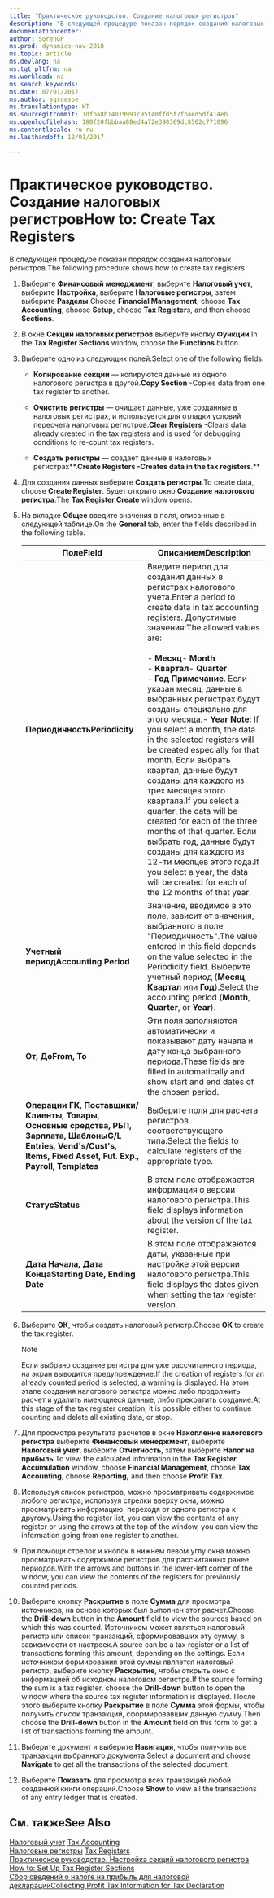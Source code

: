 ```yaml
---
title: "Практическое руководство. Создание налоговых регистров"
description: "В следующей процедуре показан порядок создания налоговых регистров."
documentationcenter: 
author: SorenGP
ms.prod: dynamics-nav-2018
ms.topic: article
ms.devlang: na
ms.tgt_pltfrm: na
ms.workload: na
ms.search.keywords: 
ms.date: 07/01/2017
ms.author: sgroespe
ms.translationtype: HT
ms.sourcegitcommit: 1dfba8b14019991c95f40ffd5f7fbaed5df414eb
ms.openlocfilehash: 180f20fbbbaa88ed4a72e398369dc8562c771096
ms.contentlocale: ru-ru
ms.lasthandoff: 12/01/2017

---
```

# <a name="how-to-create-tax-registers"></a><span data-ttu-id="5e02a-103">Практическое руководство. Создание налоговых регистров</span><span class="sxs-lookup"><span data-stu-id="5e02a-103">How to: Create Tax Registers</span></span>
<span data-ttu-id="5e02a-104">В следующей процедуре показан порядок создания налоговых регистров.</span><span class="sxs-lookup"><span data-stu-id="5e02a-104">The following procedure shows how to create tax registers.</span></span>  
  
1.  <span data-ttu-id="5e02a-105">Выберите **Финансовый менеджмент**, выберите **Налоговый учет**, выберите **Настройка**, выберите **Налоговые регистры**, затем выберите **Разделы**.</span><span class="sxs-lookup"><span data-stu-id="5e02a-105">Choose **Financial Management**, choose **Tax Accounting**, choose **Setup**, choose **Tax Register**s, and then choose **Sections**.</span></span>  
  
2.  <span data-ttu-id="5e02a-106">В окне **Секции налоговых регистров** выберите кнопку **Функции**.</span><span class="sxs-lookup"><span data-stu-id="5e02a-106">In the **Tax Register Sections** window, choose the **Functions** button.</span></span>  
  
3.  <span data-ttu-id="5e02a-107">Выберите одно из следующих полей:</span><span class="sxs-lookup"><span data-stu-id="5e02a-107">Select one of the following fields:</span></span>  
  
    -   <span data-ttu-id="5e02a-108">**Копирование секции** — копируются данные из одного налогового регистра в другой.</span><span class="sxs-lookup"><span data-stu-id="5e02a-108">**Copy Section** -Copies data from one tax register to another.</span></span>  
  
    -   <span data-ttu-id="5e02a-109">**Очистить регистры** — очищает данные, уже созданные в налоговых регистрах, и используется для отладки условий пересчета налоговых регистров.</span><span class="sxs-lookup"><span data-stu-id="5e02a-109">**Clear Registers** -Clears data already created in the tax registers and is used for debugging conditions to re-count tax registers.</span></span>  
  
    -   <span data-ttu-id="5e02a-110">**Создать регистры** — создает данные в налоговых регистрах**.**</span><span class="sxs-lookup"><span data-stu-id="5e02a-110">**Create Registers** -Creates data in the tax registers**.**</span></span>  
  
4.  <span data-ttu-id="5e02a-111">Для создания данных выберите **Создать регистры**.</span><span class="sxs-lookup"><span data-stu-id="5e02a-111">To create data, choose **Create Register**.</span></span> <span data-ttu-id="5e02a-112">Будет открыто окно **Создание налогового регистра**.</span><span class="sxs-lookup"><span data-stu-id="5e02a-112">The **Tax Register Create** window opens.</span></span>  
  
5.  <span data-ttu-id="5e02a-113">На вкладке **Общее** введите значения в поля, описанные в следующей таблице.</span><span class="sxs-lookup"><span data-stu-id="5e02a-113">On the **General** tab, enter the fields described in the following table.</span></span>  
  
    |<span data-ttu-id="5e02a-114">Поле</span><span class="sxs-lookup"><span data-stu-id="5e02a-114">Field</span></span>|<span data-ttu-id="5e02a-115">Описанием</span><span class="sxs-lookup"><span data-stu-id="5e02a-115">Description</span></span>|  
    |-----------|-----------------|  
    |<span data-ttu-id="5e02a-116">**Периодичность**</span><span class="sxs-lookup"><span data-stu-id="5e02a-116">**Periodicity**</span></span>|<span data-ttu-id="5e02a-117">Введите период для создания данных в регистрах налогового учета.</span><span class="sxs-lookup"><span data-stu-id="5e02a-117">Enter a period to create data in tax accounting registers.</span></span> <span data-ttu-id="5e02a-118">Допустимые значения:</span><span class="sxs-lookup"><span data-stu-id="5e02a-118">The allowed values are:</span></span><br /><br /> <span data-ttu-id="5e02a-119">-   **Месяц**</span><span class="sxs-lookup"><span data-stu-id="5e02a-119">-   **Month**</span></span><br /><span data-ttu-id="5e02a-120">-   **Квартал**</span><span class="sxs-lookup"><span data-stu-id="5e02a-120">-   **Quarter**</span></span><br /><span data-ttu-id="5e02a-121">-   **Год** **Примечание**. Если указан месяц, данные в выбранных регистрах будут созданы специально для этого месяца.</span><span class="sxs-lookup"><span data-stu-id="5e02a-121">-   **Year** **Note:**      If you select a month, the data in the selected registers will be created especially for that month.</span></span> <span data-ttu-id="5e02a-122">Если выбрать квартал, данные будут созданы для каждого из трех месяцев этого квартала.</span><span class="sxs-lookup"><span data-stu-id="5e02a-122">If you select a quarter, the data will be created for each of the three months of that quarter.</span></span> <span data-ttu-id="5e02a-123">Если выбрать год, данные будут созданы для каждого из 12-ти месяцев этого года.</span><span class="sxs-lookup"><span data-stu-id="5e02a-123">If you select a year, the data will be created for each of the 12 months of that year.</span></span>|  
    |<span data-ttu-id="5e02a-124">**Учетный период**</span><span class="sxs-lookup"><span data-stu-id="5e02a-124">**Accounting Period**</span></span>|<span data-ttu-id="5e02a-125">Значение, вводимое в это поле, зависит от значения, выбранного в поле "Периодичность".</span><span class="sxs-lookup"><span data-stu-id="5e02a-125">The value entered in this field depends on the value selected in the Periodicity field.</span></span> <span data-ttu-id="5e02a-126">Выберите учетный период (**Месяц**, **Квартал** или **Год**).</span><span class="sxs-lookup"><span data-stu-id="5e02a-126">Select the accounting period (**Month**, **Quarter**, or **Year**).</span></span>|  
    |<span data-ttu-id="5e02a-127">**От, До**</span><span class="sxs-lookup"><span data-stu-id="5e02a-127">**From, To**</span></span>|<span data-ttu-id="5e02a-128">Эти поля заполняются автоматически и показывают дату начала и дату конца выбранного периода.</span><span class="sxs-lookup"><span data-stu-id="5e02a-128">These fields are filled in automatically and show start and end dates of the chosen period.</span></span>|  
    |<span data-ttu-id="5e02a-129">**Операции ГК, Поставщики/Клиенты, Товары, Основные средства, РБП, Зарплата, Шаблоны**</span><span class="sxs-lookup"><span data-stu-id="5e02a-129">**G/L Entries, Vend's/Cust's, Items, Fixed Asset, Fut. Exp., Payroll, Templates**</span></span>|<span data-ttu-id="5e02a-130">Выберите поля для расчета регистров соответствующего типа.</span><span class="sxs-lookup"><span data-stu-id="5e02a-130">Select the fields to calculate registers of the appropriate type.</span></span>|  
    |<span data-ttu-id="5e02a-131">**Статус**</span><span class="sxs-lookup"><span data-stu-id="5e02a-131">**Status**</span></span>|<span data-ttu-id="5e02a-132">В этом поле отображается информация о версии налогового регистра.</span><span class="sxs-lookup"><span data-stu-id="5e02a-132">This field displays information about the version of the tax register.</span></span>|  
    |<span data-ttu-id="5e02a-133">**Дата Начала, Дата Конца**</span><span class="sxs-lookup"><span data-stu-id="5e02a-133">**Starting Date, Ending Date**</span></span>|<span data-ttu-id="5e02a-134">В этом поле отображаются даты, указанные при настройке этой версии налогового регистра.</span><span class="sxs-lookup"><span data-stu-id="5e02a-134">This field displays the dates given when setting the tax register version.</span></span>|  
  
6.  <span data-ttu-id="5e02a-135">Выберите **ОК**, чтобы создать налоговый регистр.</span><span class="sxs-lookup"><span data-stu-id="5e02a-135">Choose **OK** to create the tax register.</span></span>  
  
    > [!NOTE]  
    >  <span data-ttu-id="5e02a-136">Если выбрано создание регистра для уже рассчитанного периода, на экран выводится предупреждение.</span><span class="sxs-lookup"><span data-stu-id="5e02a-136">If the creation of registers for an already counted period is selected, a warning is displayed.</span></span> <span data-ttu-id="5e02a-137">На этом этапе создания налогового регистра можно либо продолжить расчет и удалить имеющиеся данные, либо прекратить создание.</span><span class="sxs-lookup"><span data-stu-id="5e02a-137">At this stage of the tax register creation, it is possible either to continue counting and delete all existing data, or stop.</span></span>  
  
7.  <span data-ttu-id="5e02a-138">Для просмотра результата расчетов в окне **Накопление налогового регистра** выберите **Финансовый менеджмент**, выберите **Налоговый учет**, выберите **Отчетность**, затем выберите **Налог на прибыль**.</span><span class="sxs-lookup"><span data-stu-id="5e02a-138">To view the calculated information in the **Tax Register Accumulation** window, choose **Financial Management**, choose **Tax Accounting**, choose **Reporting,** and then choose **Profit Tax**.</span></span>  
  
8.  <span data-ttu-id="5e02a-139">Используя список регистров, можно просматривать содержимое любого регистра; используя стрелки вверху окна, можно просматривать информацию, переходя от одного регистра к другому.</span><span class="sxs-lookup"><span data-stu-id="5e02a-139">Using the register list, you can view the contents of any register or using the arrows at the top of the window, you can view the information going from one register to another.</span></span>  
  
9. <span data-ttu-id="5e02a-140">При помощи стрелок и кнопок в нижнем левом углу окна можно просматривать содержимое регистров для рассчитанных ранее периодов.</span><span class="sxs-lookup"><span data-stu-id="5e02a-140">With the arrows and buttons in the lower-left corner of the window, you can view the contents of the registers for previously counted periods.</span></span>  
  
10. <span data-ttu-id="5e02a-141">Выберите кнопку **Раскрытие** в поле **Сумма** для просмотра источников, на основе которых был выполнен этот расчет.</span><span class="sxs-lookup"><span data-stu-id="5e02a-141">Choose the **Drill-down** button in the **Amount** field to view the sources based on which this was counted.</span></span> <span data-ttu-id="5e02a-142">Источником может являться налоговый регистр или список транзакций, сформировавших эту сумму, в зависимости от настроек.</span><span class="sxs-lookup"><span data-stu-id="5e02a-142">A source can be a tax register or a list of transactions forming this amount, depending on the settings.</span></span> <span data-ttu-id="5e02a-143">Если источником формирования этой суммы является налоговый регистр, выберите кнопку **Раскрытие**, чтобы открыть окно с информацией об исходном налоговом регистре.</span><span class="sxs-lookup"><span data-stu-id="5e02a-143">If the source forming the sum is a tax register, choose the **Drill-down** button to open the window where the source tax register information is displayed.</span></span> <span data-ttu-id="5e02a-144">После этого выберите кнопку **Раскрытие** в поле **Сумма** этой формы, чтобы получить список транзакций, сформировавших данную сумму.</span><span class="sxs-lookup"><span data-stu-id="5e02a-144">Then choose the **Drill-down** button in the **Amount** field on this form to get a list of transactions forming the amount.</span></span>  
  
11. <span data-ttu-id="5e02a-145">Выберите документ и выберите **Навигация**, чтобы получить все транзакции выбранного документа.</span><span class="sxs-lookup"><span data-stu-id="5e02a-145">Select a document and choose **Navigate** to get all the transactions of the selected document.</span></span>  
  
12. <span data-ttu-id="5e02a-146">Выберите **Показать** для просмотра всех транзакций любой созданной книги операций.</span><span class="sxs-lookup"><span data-stu-id="5e02a-146">Choose **Show** to view all the transactions of any entry ledger that is created.</span></span>  
  
## <a name="see-also"></a><span data-ttu-id="5e02a-147">См. также</span><span class="sxs-lookup"><span data-stu-id="5e02a-147">See Also</span></span>  
 <span data-ttu-id="5e02a-148">[Налоговый учет](tax-accounting.md) </span><span class="sxs-lookup"><span data-stu-id="5e02a-148">[Tax Accounting](tax-accounting.md) </span></span>  
 <span data-ttu-id="5e02a-149">[Налоговые регистры](tax-registers.md) </span><span class="sxs-lookup"><span data-stu-id="5e02a-149">[Tax Registers](tax-registers.md) </span></span>  
 <span data-ttu-id="5e02a-150">[Практическое руководство. Настройка секций налогового регистра](how-to-set-up-tax-register-sections.md) </span><span class="sxs-lookup"><span data-stu-id="5e02a-150">[How to: Set Up Tax Register Sections](how-to-set-up-tax-register-sections.md) </span></span>  
 [<span data-ttu-id="5e02a-151">Сбор сведений о налоге на прибыль для налоговой декларации</span><span class="sxs-lookup"><span data-stu-id="5e02a-151">Collecting Profit Tax Information for Tax Declaration</span></span>](collecting-profit-tax-information-for-tax-declaration.md)
